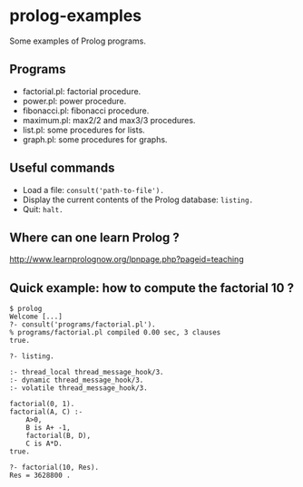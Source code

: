 # prolog-examples

Some examples of Prolog programs.

## Programs
- factorial.pl: factorial procedure.
- power.pl: power procedure.
- fibonacci.pl: fibonacci procedure.
- maximum.pl: max2/2 and max3/3 procedures.
- list.pl: some procedures for lists.
- graph.pl: some procedures for graphs.

## Useful commands
- Load a file: `consult('path-to-file').`
- Display the current contents of the Prolog database: `listing.`
- Quit:  `halt.`

## Where can one learn Prolog ?

http://www.learnprolognow.org/lpnpage.php?pageid=teaching

## Quick example: how to compute the factorial 10 ?

```
$ prolog 
Welcome [...]
?- consult('programs/factorial.pl').
% programs/factorial.pl compiled 0.00 sec, 3 clauses
true.

?- listing.

:- thread_local thread_message_hook/3.
:- dynamic thread_message_hook/3.
:- volatile thread_message_hook/3.

factorial(0, 1).
factorial(A, C) :-
	A>0,
	B is A+ -1,
	factorial(B, D),
	C is A*D.
true.

?- factorial(10, Res).
Res = 3628800 .
```
